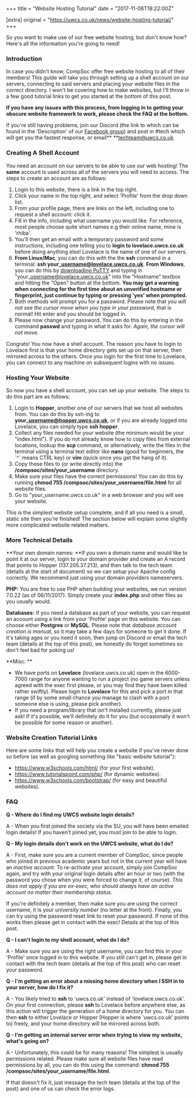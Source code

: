 +++
title = "Website Hosting Tutorial"
date = "2017-11-06T18:22:00Z"

[extra]
original = "https://uwcs.co.uk/news/website-hosting-tutorial/"    
+++

<p>So you want to make use of our free website hosting, but don't know how? Here's all the information you're going to need!</p>

<!-- more -->

### Introduction
In case you didn't know, CompSoc offer free website hosting to all of their members\! This guide will take you through setting up a shell account on our servers, connecting to said servers and placing your website files in the correct directory. I won't be covering how to make websites, but I'll throw in a few good tutorial links to get you started at the bottom of this post.

**If you have any issues with this process, from logging in to getting your obscure website framework to work, please check the FAQ at the bottom.**

If you're still having problems, join our Discord (the link to which can be found in the 'Description' of our [Facebook group](https://www.facebook.com/groups/warwickcompsoc/)) and post in \#tech which will get you the fastest response, or email** **<techteam@uwcs.co.uk>.

### Creating A Shell Account
You need an account on our servers to be able to use our web hosting\! The **same** account is used across all of the servers you will need to access. The steps to create an account are as follows:

1.  Login to this website, there is a link in the top right.
2.  Click your name in the top right, and select 'Profile' from the drop down list.
3.  From your profile page, there are links on the left, including one to request a shell account: click it.
4.  Fill in the info, including what username you would like. For reference, most people choose quite short names e.g their online name, mine is 'rhiba'.
5.  You'll then get an email with a temporary password and some instructions, including one telling you to **login to lovelace.uwcs.co.uk** before doing anything else\! Lovelace is the name of one of our servers.
6.  **From Linux/Mac**, you can do this with the the **ssh** command in a terminal: **ssh your\_username@lovelace.uwcs.co.uk**. **From Windows**, you can do this by [downloading PuTTY](https://puttytray.goeswhere.com/) and typing in "your\_username@lovelace.uwcs.co.uk" into the "Hostname" textbox and hitting the "Open" button at the bottom. **You may get a warning when connecting for the first time about an unverified hostname or fingerprint, just continue by typing or pressing 'yes' when prompted.** 
7.  Both methods will prompt you for a password. Please note that *you will not see the cursor move when you type in your password*, that is normal\! Hit enter and you should be logged in.
8.  Please now change your password. You can do this by entering in the command **passwd** and typing in what it asks for. *Again, the cursor will not move.*

Congrats\! You now have a shell account. The reason you have to login to Lovelace first is that your home directory gets set up on that server, then mirrored across to the others. Once you login for the first time to Lovelace, you can connect to any machine on subsequent logins with no issues.

### Hosting Your Website
So now you have a shell account, you can set up your website. The steps to do this part are as follows:

1.  Login to **Hopper**, another one of our servers that we host all websites from. You can do this by ssh-ing to **your\_username@hopper.uwcs.co.uk**, or if you are already logged into Lovelace, you can simply type **ssh hopper**.
2.  Collect any files needed for your website (the minimum would be your "index.html"). If you do not already know how to copy files from external locations, lookup the **scp** command, or alternatively, write the files in the terminal using a terminal text editor like **nano** (good for beginners, the \`^\` means CTRL key) or **vim** (quick once you get the hang of it).
3.  Copy these files to (or write directly into) the **/compsoc/sites/your\_username** directory.
4.  Make sure your files have the correct permissions\! You can do this by running **chmod 755 /compsoc/sites/your\_username/file.html** for all website files.
5.  Go to "your\_username.uwcs.co.uk" in a web browser and you will see your website.

This is the simplest website setup complete, and if all you need is a small, static site then you're finished\! The section below will explain some slightly more complicated website related matters.

### More Technical Details
**Your own domain names: **If you own a domain name and would like to point it at our server, login to your domain provider and create an A record that points to Hopper (137.205.37.213), and then talk to the tech team (details at the start of document) so we can setup your Apache config correctly. We recommend just using your domain providers nameservers.

**PHP:** You are free to use PHP when building your websites, we run version 7.0.22 (as of 06/11/2017). Simply create your **index.php** and other files as you usually would.

**Databases:** If you need a database as part of your website, you can request an account using a link from your 'Profile' page on this website. You can choose either **Postgres** or **MySQL**. Please note that *database account creation is manual*, so it may take a few days for someone to get it done. If it's taking ages or you need it soon, then jump on Discord or email the tech team (details at the top of this post), we honestly do forget sometimes so don't feel bad for poking us\!

**Misc: **

  - We have ports on **Lovelace** (lovelace.uwcs.co.uk) open in the 6000-7000 range for anyone wanting to run a project (no game servers unless agreed with the exec first please, or you may find they have been killed rather swiftly). Please login to **Lovelace** for this and pick a port in that range (if by some small chance you manage to clash with a port someone else is using, please pick another).  
  - If you need a program/library that isn't installed currently, please just ask\! If it's possible, we'll definitely do it for you (but occasionally it won't be possible for some reason or another).

### Website Creation Tutorial Links
Here are some links that will help you create a website if you've never done so before (as well as googling something like "basic website tutorial"):

  - <https://www.w3schools.com/html/> (for your first website).  
  - <https://www.tutorialspoint.com/php/> (for dynamic websites).  
  - <https://www.w3schools.com/bootstrap/> (for easy and beautiful websites).

### FAQ
**Q - Where do I find my UWCS website login details?**

A - When you first joined the society via the SU, you will have been emailed login details\! If you haven't joined yet, you must join to be able to login.

**Q - My login details don't work on the UWCS website, what do I do?**

A - First, make sure you are a current member of CompSoc, since people who joined in previous academic years but not in the current year will have an *inactive account*. To re-activate your account, simply join CompSoc again, and try with your original login details after an hour or two (with the password you chose when you were forced to change it, of course). *This does not apply if you are ex-exec, who should always have an active account no matter their membership status.*

If you're definitely a member, then make sure you are using the correct username, it is your *university number* (no letter at the front). Finally, you can try using the password reset link to reset your password. If none of this works then please get in contact with the exec\! Details at the top of this post.

**Q - I can't login to my shell account, what do I do?**

A - Make sure you are using the right username, you can find this in your 'Profile' once logged in to this website. If you still can't get in, please get in contact with the tech team (details at the top of this post) who can reset your password.

**Q - I'm getting an error about a missing home directory when I SSH in to your server, how do I fix it?**

A - You likely tried to **ssh** to 'uwcs.co.uk' instead of 'lovelace.uwcs.co.uk'. On your first connection, please **ssh** to Lovelace before anywhere else, as this action will trigger the generation of a home directory for you. You can then **ssh** to either Lovelace or Hopper (Hopper is where 'uwcs.co.uk' points to) freely, and your home directory will be mirrored across both.

**Q - I'm getting an internal server error when trying to view my website, what's going on?**

A - Unfortunately, this could be for many reasons\! The simplest is usually permissions related. Please make sure all website files have read permissions by all, you can do this using the command: **chmod 755 /compsoc/sites/your\_username/file.html**. 

If that doesn't fix it, just message the tech team (details at the top of the post) and one of us can check the error logs.

